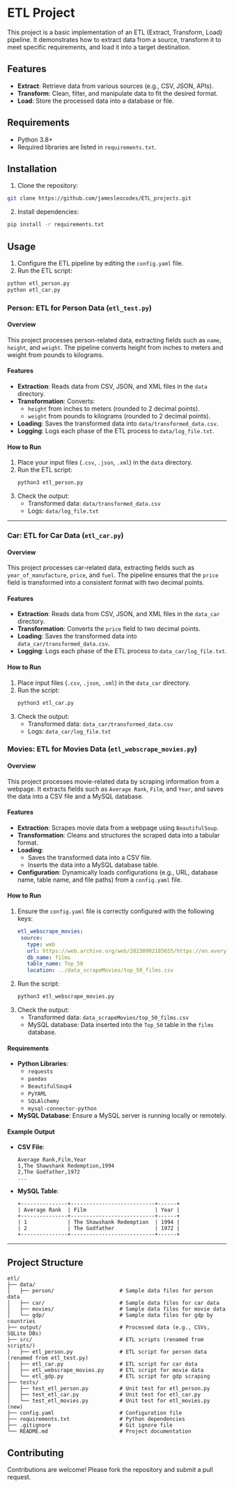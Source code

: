# ETL Project

This project is a basic implementation of an ETL (Extract, Transform, Load) pipeline. It demonstrates how to extract data from a source, transform it to meet specific requirements, and load it into a target destination.

## Features

- **Extract**: Retrieve data from various sources (e.g., CSV, JSON, APIs).
- **Transform**: Clean, filter, and manipulate data to fit the desired format.
- **Load**: Store the processed data into a database or file.

## Requirements

- Python 3.8+
- Required libraries are listed in `requirements.txt`.

## Installation

1. Clone the repository:
  ```bash
  git clone https://github.com/jamesleocodes/ETL_projects.git
  ```

2. Install dependencies:
  ```bash
  pip install -r requirements.txt
  ```

## Usage

1. Configure the ETL pipeline by editing the `config.yaml` file.
2. Run the ETL script:
  ```bash
  python etl_person.py
  python etl_car.py
  ```

### Person: ETL for Person Data (`etl_test.py`)

#### Overview
This project processes person-related data, extracting fields such as `name`, `height`, and `weight`. The pipeline converts height from inches to meters and weight from pounds to kilograms.

#### Features
- **Extraction**: Reads data from CSV, JSON, and XML files in the `data` directory.
- **Transformation**: Converts:
  - `height` from inches to meters (rounded to 2 decimal points).
  - `weight` from pounds to kilograms (rounded to 2 decimal points).
- **Loading**: Saves the transformed data into `data/transformed_data.csv`.
- **Logging**: Logs each phase of the ETL process to `data/log_file.txt`.

#### How to Run
1. Place your input files (`.csv`, `.json`, `.xml`) in the `data` directory.
2. Run the ETL script:
   ```bash
   python3 etl_person.py
   ```
3. Check the output:
   - Transformed data: `data/transformed_data.csv`
   - Logs: `data/log_file.txt`

---

### Car: ETL for Car Data (`etl_car.py`)

#### Overview
This project processes car-related data, extracting fields such as `year_of_manufacture`, `price`, and `fuel`. The pipeline ensures that the `price` field is transformed into a consistent format with two decimal points.

#### Features
- **Extraction**: Reads data from CSV, JSON, and XML files in the `data_car` directory.
- **Transformation**: Converts the `price` field to two decimal points.
- **Loading**: Saves the transformed data into `data_car/transformed_data.csv`.
- **Logging**: Logs each phase of the ETL process to `data_car/log_file.txt`.

#### How to Run
1. Place input files (`.csv`, `.json`, `.xml`) in the `data_car` directory.
2. Run the script:
   ```bash
   python3 etl_car.py
   ```
3. Check the output:
   - Transformed data: `data_car/transformed_data.csv`
   - Logs: `data_car/log_file.txt`

### Movies: ETL for Movies Data (`etl_webscrape_movies.py`)

#### Overview
This project processes movie-related data by scraping information from a webpage. It extracts fields such as `Average Rank`, `Film`, and `Year`, and saves the data into a CSV file and a MySQL database.

#### Features
- **Extraction**: Scrapes movie data from a webpage using `BeautifulSoup`.
- **Transformation**: Cleans and structures the scraped data into a tabular format.
- **Loading**: 
  - Saves the transformed data into a CSV file.
  - Inserts the data into a MySQL database table.
- **Configuration**: Dynamically loads configurations (e.g., URL, database name, table name, and file paths) from a `config.yaml` file.

#### How to Run
1. Ensure the `config.yaml` file is correctly configured with the following keys:
   ```yaml
   etl_webscrape_movies:
    source:
      type: web
      url: https://web.archive.org/web/20230902185655/https://en.everybodywiki.com/100_Most_Highly-Ranked_Films
      db_name: films
      table_name: Top_50
      location: ../data_scrapeMovies/top_50_films.csv
   ```
2. Run the script:
   ```bash
   python3 etl_webscrape_movies.py
   ```
3. Check the output:
   - Transformed data: `data_scrapeMovies/top_50_films.csv`
   - MySQL database: Data inserted into the `Top_50` table in the `films` database.

#### Requirements
- **Python Libraries**:
  - `requests`
  - `pandas`
  - `BeautifulSoup4`
  - `PyYAML`
  - `SQLAlchemy`
  - `mysql-connector-python`
- **MySQL Database**: Ensure a MySQL server is running locally or remotely.

#### Example Output
- **CSV File**:
  ```
  Average Rank,Film,Year
  1,The Shawshank Redemption,1994
  2,The Godfather,1972
  ...
  ```
- **MySQL Table**:
  ```
  +---------------+---------------------------+------+
  | Average Rank  | Film                      | Year |
  +---------------+---------------------------+------+
  | 1             | The Shawshank Redemption  | 1994 |
  | 2             | The Godfather             | 1972 |
  +---------------+---------------------------+------+
  ```
---

## Project Structure

```
etl/
├── data/
│   ├── person/                     # Sample data files for person data
│   ├── car/                        # Sample data files for car data
│   ├── movies/                     # Sample data files for movie data
│   └── gdp/                        # Sample data files for gdp by countries
├── output/                         # Processed data (e.g., CSVs, SQLite DBs)
├── src/                            # ETL scripts (renamed from scripts/)
│   ├── etl_person.py               # ETL script for person data (renamed from etl_test.py)
│   ├── etl_car.py                  # ETL script for car data
│   ├── etl_webscrape_movies.py     # ETL script for movie data 
│   └── etl_gdp.py                  # ETL script for gdp scraping
├── tests/
│   ├── test_etl_person.py          # Unit test for etl_person.py
│   ├── test_etl_car.py             # Unit test for etl_car.py
│   └── test_etl_movies.py          # Unit test for etl_movies.py (new)
├── config.yaml                     # Configuration file
├── requirements.txt                # Python dependencies
├── .gitignore                      # Git ignore file
└── README.md                       # Project documentation

```

## Contributing

Contributions are welcome! Please fork the repository and submit a pull request.
